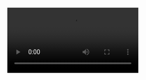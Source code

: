 ![Demo](https://user-images.githubusercontent.com/60252086/121212783-1867ba00-c897-11eb-842f-e75e21568353.mp4)
